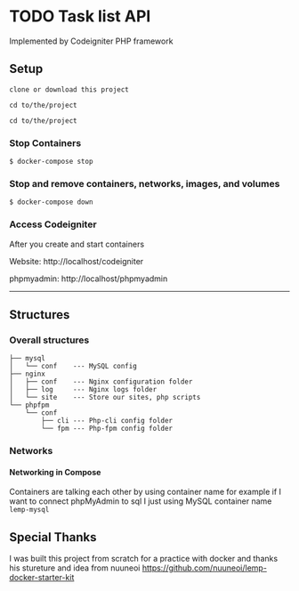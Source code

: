 # TODO Task list API

Implemented by Codeigniter PHP framework

## Setup

```
clone or download this project
```
```
cd to/the/project
```
```
cd to/the/project
```

### Stop Containers

```
$ docker-compose stop
```

### Stop and remove containers, networks, images, and volumes

```
$ docker-compose down
```

### Access Codeigniter

After you create and start containers

Website: http://localhost/codeigniter

phpmyadmin: http://localhost/phpmyadmin

---

## Structures

### Overall structures

```
├── mysql
│   └── conf    --- MySQL config
├── nginx
│   ├── conf    --- Nginx configuration folder
│   ├── log     --- Nginx logs folder
│   └── site    --- Store our sites, php scripts
└── phpfpm
    └── conf
        ├── cli --- Php-cli config folder
        └── fpm --- Php-fpm config folder
```

### Networks

#### Networking in Compose

Containers are talking each other by using container name for example if I want to connect phpMyAdmin to sql I just using MySQL container name `lemp-mysql`


## Special Thanks

I was built this project from scratch for a practice with docker and thanks his stureture and idea from nuuneoi https://github.com/nuuneoi/lemp-docker-starter-kit
